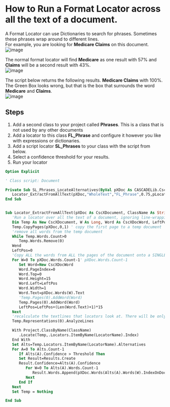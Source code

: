 # How to Run a Format Locator across all the text of a document.
A Format Locator can use Dictionaries to search for phrases. Sometimes these phrases wrap around to different lines.  
For example, you are looking for **Medicare Claims** on this document.  
![image](https://user-images.githubusercontent.com/47416964/131869295-363d438e-d55e-45a0-9de8-15a838548a2c.png)

The normal format locator will find **Medicare** as one result with 57% and **Claims** will be a second result with 43%.    
![image](https://user-images.githubusercontent.com/47416964/131869506-e3b641f4-5920-45e0-bb81-777a9c0dea94.png)

The script below returns the following results. **Medicare Claims** with 100%. The Green Box looks wrong, but that is the box that surrounds the word **Medicare** and **Claims**.  
![image](https://user-images.githubusercontent.com/47416964/131869748-7ea8063c-ef80-497b-83f2-16b7bb7dea74.png)


## Steps
1. Add a second class to your project called **Phrases**. This is a class that is not used by any other documents
1. Add a locator to this class **FL_Phrase** and configure it however you like with expressions or dictionaries.
1. Add a script locator **SL_Phrases** to your class with the script from below.
1. Select a confidence threshold for your results.
2. Run your locator



```vb
Option Explicit

' Class script: Document

Private Sub SL_Phrases_LocateAlternatives(ByVal pXDoc As CASCADELib.CscXDocument, ByVal pLocator As CASCADELib.CscXDocField)
   Locator_ExtractFromAllText(pXDoc,"WholeText","FL_Phrase",0.75,pLocator.Alternatives)
End Sub


Sub Locator_ExtractFromAllText(pXDoc As CscXDocument, ClassName As String, LocatorName As String, Threshold As Double, Results As CscXDocFieldAlternatives)
   'Run a locator over all the text of a document, ignoring line-wrapping
   Dim Temp As New CscXDocument, W As Long, Word As CscXDocWord, LeftPos As Long, A As Long, Alts As CscXDocFieldAlternatives, Result As CscXDocFieldAlternative
   Temp.CopyPages(pXDoc,0,1) ' copy the first page to a temp document
   'remove all words from the temp document
   While Temp.Words.Count>0
      Temp.Words.Remove(0)
   Wend
   LeftPos=0
   'Copy ALL the words from ALL the pages of the document onto a SINGLE TEXT LINE on the temp document
   For W=0 To pXDoc.Words.Count-1' pXDoc.Words.Count-1
      Set Word=New CscXDocWord
      Word.PageIndex=0
      Word.Top=0
      Word.Height=15
      Word.Left=LeftPos
      Word.Width=1
      Word.Text=pXDoc.Words(W).Text
      'Temp.Pages(0).AddWord(Word)
      Temp.Pages(0).AddWord(Word)
      LeftPos=LeftPos+(Len(Word.Text)+1)*15
   Next
   'recalculate the textlines that locators look at. There will be only one text line
   Temp.Representations(0).AnalyzeLines

   With Project.ClassByName(ClassName)
      .Locate(Temp,.Locators.ItemByName(LocatorName).Index)
   End With
   Set Alts=Temp.Locators.ItemByName(LocatorName).Alternatives
   For A=0 To Alts.Count-1
      If Alts(A).Confidence > Threshold Then
      Set Result=Results.Create
      Result.Confidence=Alts(A).Confidence
         For W=0 To Alts(A).Words.Count-1
            Result.Words.Append(pXDoc.Words(Alts(A).Words(W).IndexOnDocument))
         Next
      End If
   Next
   Set Temp = Nothing

End Sub

```

